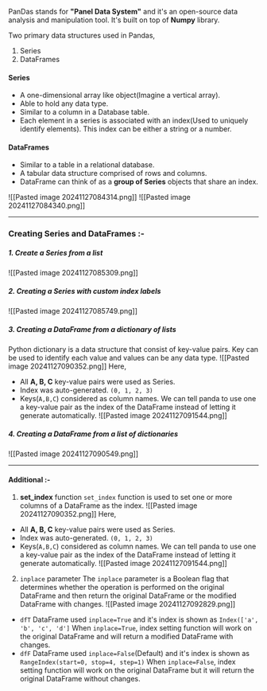 PanDas stands for **"Panel Data System"** and it's an open-source data analysis and manipulation tool.
It's built on top of **Numpy** library.

Two primary data structures used in Pandas,
1. Series
2. DataFrames
#### Series
- A one-dimensional array like object(Imagine a vertical array).
- Able to hold any data type.
- Similar to a column in a Database table.
- Each element in a series is associated with an index(Used to uniquely identify elements). This index can be either a string or a number. 
#### DataFrames
- Similar to a table in a relational database.
- A tabular data structure comprised of rows and columns. 
- DataFrame can think of as a **group of Series** objects that share an index.

![[Pasted image 20241127084314.png]]
![[Pasted image 20241127084340.png]]
*****
### Creating Series and DataFrames :-
##### 1. Create a Series from a list
![[Pasted image 20241127085309.png]]
##### 2. Creating a Series with custom index labels
![[Pasted image 20241127085749.png]]

##### 3. Creating a DataFrame from a dictionary of lists
Python dictionary is a data structure that consist of key-value pairs.
Key can be used to identify each value and values can be any data type.
![[Pasted image 20241127090352.png]]
Here,
- All **A, B, C** key-value pairs were used as Series. 
- Index was auto-generated. `(0, 1, 2, 3)`
- Keys(`A,B,C`) considered as column names.
We can tell panda to use one a key-value pair as the index of the DataFrame instead of letting it generate automatically.
![[Pasted image 20241127091544.png]]
##### 4. Creating a DataFrame from a list of dictionaries
![[Pasted image 20241127090549.png]]

*****
#### Additional :-
1. **set_index** function
`set_index` function is used to set one or more columns of a DataFrame as the index.
![[Pasted image 20241127090352.png]]
Here,
- All **A, B, C** key-value pairs were used as Series. 
- Index was auto-generated. `(0, 1, 2, 3)`
- Keys(`A,B,C`) considered as column names.
We can tell panda to use one a key-value pair as the index of the DataFrame instead of letting it generate automatically.
![[Pasted image 20241127091544.png]]

2. `inplace` parameter
The `inplace` parameter is a Boolean flag that determines whether the operation is performed on the original DataFrame and then return the original DataFrame or the modified DataFrame with changes.
![[Pasted image 20241127092829.png]]
- `dfT` DataFrame used `inplace=True` and it's index is shown as `Index(['a', 'b', 'c', 'd']`
	When `inplace=True`, index setting function will work on the original DataFrame and will return a modified DataFrame with changes.
- `dfF` DataFrame used `inplace=False`(Default) and it's index is shown as `RangeIndex(start=0, stop=4, step=1)`
	When `inplace=False`, index setting function will work on the original DataFrame but it will return the original DataFrame without changes.
